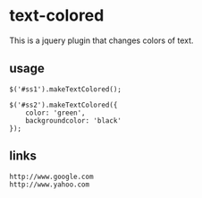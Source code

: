 text-colored
============

This is a jquery plugin that changes colors of text.

usage
-----

    $('#ss1').makeTextColored();

    $('#ss2').makeTextColored({
        color: 'green',
        backgroundcolor: 'black'
    });
    
links
-----

    http://www.google.com
    http://www.yahoo.com
    